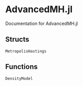 # AdvancedMH.jl

Documentation for AdvancedMH.jl


## Structs
```@docs
MetropolisHastings
```

## Functions
```@docs
DensityModel
```
